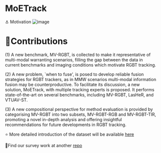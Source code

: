 # MoETrack

⚓ Motivation
![image](https://github.com/user-attachments/assets/e7a14035-ea33-46d1-a3c0-271202e7915e)

# 🍰Contributions
(1) A new benchmark, MV-RGBT, is collected to make it representative of multi-modal warranting scenarios, filling the gap between the data in current benchmarks and imaging conditions which motivate RGBT tracking.

(2) A new problem, `when to fuse', is posed to develop reliable fusion strategies for RGBT trackers, as in MMW scenarios multi-modal information fusion may be counterproductive. To facilitate its discussion, a new solution, MoETrack, with multiple tracking experts is proposed. It performs state-of-the-art on several benchmarks, including MV-RGBT, LasHeR, and VTUAV-ST.

(3) A new compositional perspective for method evaluation is provided by categorising MV-RGBT into two subsets, MV-RGBT-RGB and MV-RGBT-TIR, promoting a novel in-depth analysis and offering insightful recommendations for future developments in RGBT tracking.

⭐ More detailed introduction of the dataset will be available [here](https://github.com/Zhangyong-Tang/MVRGBT)

🫵Find our survey work at another [repo](https://github.com/Zhangyong-Tang/Survey-for-MultiModal-Visual-Object-Tracking)

